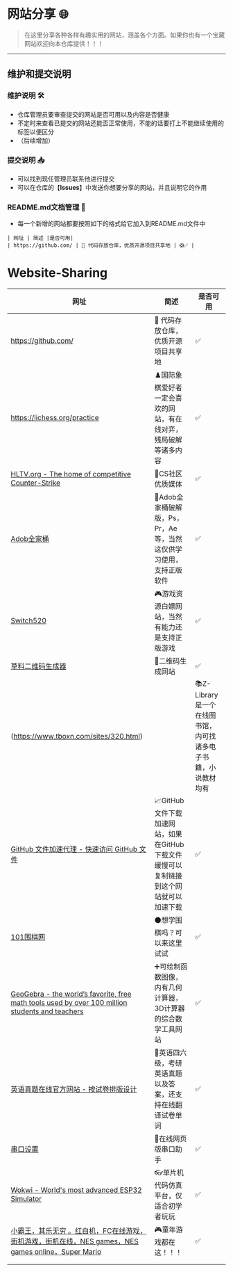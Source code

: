 # 网站分享 🌐

> 在这里分享各种各样有趣实用的网站，涵盖各个方面。如果你也有一个宝藏网站欢迎向本仓库提供！！！
> 

---

## 维护和提交说明

### 维护说明 🛠️

- 仓库管理员要审查提交的网站是否可用以及内容是否健康
- 不定时来查看已提交的网站还能否正常使用，不能的话要打上不能继续使用的标签以便区分
- （后续增加）

### 提交说明 📥

- 可以找到现任管理员联系他进行提交
- 可以在仓库的【**Issues**】中发送你想要分享的网站，并且说明它的作用

### README.md文档管理 📄

- 每一个新增的网站都要按照如下的格式给它加入到README.md文件中

```
| 网址 | 简述 |是否可用|
| https://github.com/ | 🐙 代码存放仓库，优质开源项目共享地 | ❎✅ |
```

# Website-Sharing

| 网址 | 简述 | 是否可用 |
| --- | --- | --- |
| https://github.com/ | 🐙 代码存放仓库，优质开源项目共享地 | ✅ |
| https://lichess.org/practice | ♟️国际象棋爱好者一定会喜欢的网站，有在线对弈，残局破解等诸多内容 | ✅ |
| [HLTV.org - The home of competitive Counter-Strike](https://www.hltv.org/ranking/teams/2023/december/11/details/7020) | 🔫CS社区优质媒体 | ✅ |
| [Adob全家桶](https://www.yuque.com/yihulaojiu-gsfg9/zz2qv5/iidc87wfhzm7vw7p) | 🛒Adob全家桶破解版，Ps，Pr，Ae等，当然这仅供学习使用，支持正版软件 | ✅ |
| [Switch520](https://www.gamer520.com/) | 🎮游戏资源白嫖网站，当然有能力还是支持正版游戏 | ✅ |
| [草料二维码生成器](https://cli.im/) | 🐎二维码生成网站 | ✅ |
| (https://www.tboxn.com/sites/320.html) | | 📚Z-Library 是一个在线图书馆，内可找诸多电子书籍，小说教材均有 | ✅ |
| [GitHub 文件加速代理 - 快速访问 GitHub 文件](https://gh-proxy.com/) | 📈GitHub文件下载加速网站，如果在GitHub下载文件缓慢可以复制链接到这个网站就可以加速下载 | ✅ |
| [101围棋网](https://www.101weiqi.cn/) | ⚫想学围棋吗？可以来这里试试 | ✅ |
| [GeoGebra - the world’s favorite, free math tools used by over 100 million students and teachers](https://www.geogebra.org/) | ➕可绘制函数图像，内有几何计算器，3D计算器的综合数学工具网站 | ✅ |
| [英语真题在线官方网站 - 按试卷排版设计](https://zhenti.burningvocabulary.cn/) | 🐶英语四六级，考研英语真题以及答案，还支持在线翻译试卷单词 | ✅ |
| [串口设置](https://serial.keysking.com/#/) | 🪫在线网页版串口助手 | ✅ |
| [Wokwi - World's most advanced ESP32 Simulator](https://wokwi.com/) | 👓单片机代码仿真平台，仅适合初学者玩玩 | ✅ |
| [小霸王，其乐无穷 。红白机，FC在线游戏，街机游戏，街机在线，NES games，NES games online，Super Mario](http://ending.fun/) | 🎮童年游戏都在这！！！ | ✅ |
|  |  |  |
|  |  |  |

